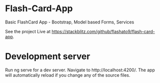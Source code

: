 # Flash-Card-App

Basic FlashCard App - Bootstrap, Model based Forms, Services

See the project Live at https://stackblitz.com/github/flashato9/flash-card-app.

# Development server

Run ng serve for a dev server. Navigate to http://localhost:4200/. The app will automatically reload if you change any of the source files.
